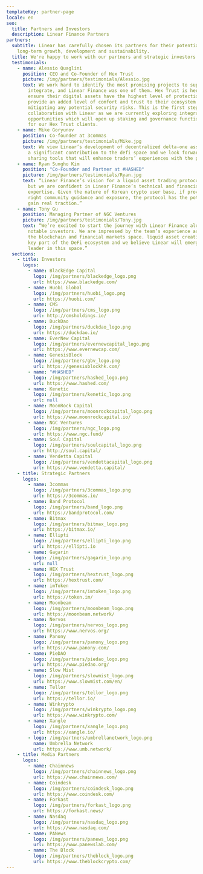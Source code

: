 ```yaml
---
templateKey: partner-page
locale: en
seo:
  title: Partners and Investors
  description: Linear Finance Partners
partners:
  subtitle: Linear has carefully chosen its partners for their potential in
    long-term growth, development and sustainability.
  title: We're happy to work with our partners and strategic investors
  testimonials:
    - name: Alessio Quaglini
      position: CEO and Co-Founder of Hex Trust
      picture: /img/partners/testimonials/Alessio.jpg
      text: We work hard to identify the most promising projects to support and
        integrate, and Linear Finance was one of them. Hex Trust is here to
        ensure their digital assets have the highest level of protection and to
        provide an added level of comfort and trust to their ecosystem by
        mitigating any potential security risks. This is the first step of
        collaboration with Linear as we are currently exploring integration
        opportunities which will open up staking and governance functionalities
        for our Hex Trust clients.
    - name: Mike Goryunov
      position: Co-founder at 3commas
      picture: /img/partners/testimonials/Mike.jpg
      text: We view Linear’s development of decentralized delta-one asset protocol as
        a significant contribution to the defi space and we look forward to
        sharing tools that will enhance traders’ experiences with the protocol.
    - name: Ryan Sungho Kim
      position: "Co-Founder and Partner at #HASHED"
      picture: /img/partners/testimonials/Ryan.jpg
      text: “Linear Finance’s vision for a liquid asset trading protocol is ambitious
        but we are confident in Linear Finance’s technical and financial
        expertise. Given the nature of Korean crypto user base, if provided the
        right community guidance and exposure, the protocol has the potential to
        gain real traction.”
    - name: Tony Gu
      position: Managing Partner of NGC Ventures
      picture: /img/partners/testimonials/Tony.jpg
      text: “We’re excited to start the journey with Linear Finance alongside other
        notable investors. We are impressed by the team’s experience across both
        the blockchain and financial markets space. liquid asset creation is a
        key part of the DeFi ecosystem and we believe Linear will emerge as a
        leader in this space.”
  sections:
    - title: Investors
      logos:
        - name: BlackEdge Capital
          logo: /img/partners/blackedge_logo.png
          url: https://www.blackedge.com/
        - name: Huobi Global
          logo: /img/partners/huobi_logo.png
          url: https://huobi.com/
        - name: CMS
          logo: /img/partners/cms_logo.png
          url: http://cmsholdings.io/
        - name: DuckDao
          logo: /img/partners/duckdao_logo.png
          url: https://duckdao.io/
        - name: EverNew Capital
          logo: /img/partners/evernewcapital_logo.png
          url: https://www.evernewcap.com/
        - name: GenesisBlock
          logo: /img/partners/gbv_logo.png
          url: https://genesisblockhk.com/
        - name: "#HASHED"
          logo: /img/partners/hashed_logo.png
          url: https://www.hashed.com/
        - name: Kenetic
          logo: /img/partners/kenetic_logo.png
          url: null
        - name: MoonRock Capital
          logo: /img/partners/moonrockcapital_logo.png
          url: https://www.moonrockcapital.io/
        - name: NGC Ventures
          logo: /img/partners/ngc_logo.png
          url: https://www.ngc.fund/
        - name: Soul Capital
          logo: /img/partners/soulcapital_logo.png
          url: http://soul.capital/
        - name: Vendetta Capital
          logo: /img/partners/vendettacapital_logo.png
          url: https://www.vendetta.capital/
    - title: Strategic Partners
      logos:
        - name: 3commas
          logo: /img/partners/3commas_logo.png
          url: https://3commas.io/
        - name: Band Protocol
          logo: /img/partners/band_logo.png
          url: https://bandprotocol.com/
        - name: Bitmax
          logo: /img/partners/bitmax_logo.png
          url: https://bitmax.io/
        - name: Ellipti
          logo: /img/partners/ellipti_logo.png
          url: https://ellipti.io
        - name: Gagarin
          logo: /img/partners/gagarin_logo.png
          url: null
        - name: HEX Trust
          logo: /img/partners/hextrust_logo.png
          url: https://hextrust.com/
        - name: imToken
          logo: /img/partners/imtoken_logo.png
          url: https://token.im/
        - name: Moonbeam
          logo: /img/partners/moonbeam_logo.png
          url: https://moonbeam.network/
        - name: Nervos
          logo: /img/partners/nervos_logo.png
          url: https://www.nervos.org/
        - name: Panony
          logo: /img/partners/panony_logo.png
          url: https://www.panony.com/
        - name: PieDAO
          logo: /img/partners/piedao_logo.png
          url: https://www.piedao.org/
        - name: Slow Mist
          logo: /img/partners/slowmist_logo.png
          url: https://www.slowmist.com/en/
        - name: Tellor
          logo: /img/partners/tellor_logo.png
          url: https://tellor.io/
        - name: Winkrypto
          logo: /img/partners/winkrypto_logo.png
          url: https://www.winkrypto.com/
        - name: Xangle
          logo: /img/partners/xangle_logo.png
          url: https://xangle.io/
        - logo: /img/partners/umbrellanetwork_logo.png
          name: Umbrella Network
          url: https://www.umb.network/
    - title: Media Partners
      logos:
        - name: Chainnews
          logo: /img/partners/chainnews_logo.png
          url: https://www.chainnews.com/
        - name: Coindesk
          logo: /img/partners/coindesk_logo.png
          url: https://www.coindesk.com/
        - name: Forkast
          logo: /img/partners/forkast_logo.png
          url: https://forkast.news/
        - name: Nasdaq
          logo: /img/partners/nasdaq_logo.png
          url: https://www.nasdaq.com/
        - name: PANews
          logo: /img/partners/panews_logo.png
          url: https://www.panewslab.com/
        - name: The Block
          logo: /img/partners/theblock_logo.png
          url: https://www.theblockcrypto.com/
---
```


